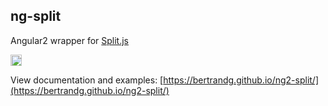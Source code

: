 ## ng-split
Angular2 wrapper for [Split.js](https://github.com/nathancahill/Split.js)

<a href="https://badge.fury.io/js/ng2-split"><img src="https://badge.fury.io/js/ng2-split.svg" alt="npm version" height="18"></a>

View documentation and examples:
[https://bertrandg.github.io/ng2-split/](https://bertrandg.github.io/ng2-split/)
